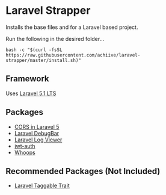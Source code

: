 # Laravel Strapper

Installs the base files and for a Laravel based project.

Run the following in the desired folder...

    bash -c "$(curl -fsSL https://raw.githubusercontent.com/achiive/laravel-strapper/master/install.sh)"


## Framework

Uses [Laravel 5.1 LTS](http://laravel.com/docs/5.1/)


## Packages

- [CORS in Laravel 5](https://github.com/barryvdh/laravel-cors)
- [Laravel DebugBar](https://github.com/barryvdh/laravel-debugbar)
- [Laravel Log Viewer](https://github.com/rap2hpoutre/laravel-log-viewer)
- [jwt-auth](https://github.com/tymondesigns/jwt-auth)
- [Whoops](https://github.com/filp/whoops)


## Recommended Packages (Not Included)

- [Laravel Taggable Trait](https://github.com/rtconner/laravel-tagging)

